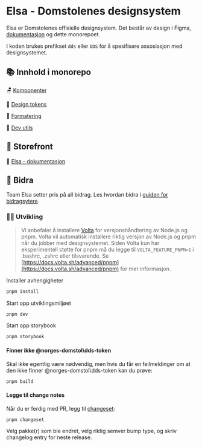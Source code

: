# Elsa - Domstolenes designsystem

Elsa er Domstolenes offisielle designsystem. Det består av design i Figma, [dokumentasjon](https://design.domstol.no/) og dette monorepoet.

I koden brukes prefikset `dds` eller `DDS` for å spesifisere assosiasjon med designsystemet.

## 📚 Innhold i monorepo

🪑 [Komponenter](packages/components/README.md)

🎨 [Design tokens](packages/tokens/README.md)

📕 [Formatering](packages/formatting/README.md)

🔧 [Dev utils](packages/development-utils/README.md)

## 🏬 Storefront

📖 [Elsa - dokumentasjon](https://design.domstol.no/)

## 🤝 Bidra

Team Elsa setter pris på all bidrag. Les hvordan bidra i [guiden for bidragsytere](https://design.domstol.no/987b33f71/p/34c962-hvordan-bidra/b/603442).

### 🧑‍💻 Utvikling

> Vi anbefaler å installere [Volta](https://volta.sh/) for versjonshåndtering av Node.js og pnpm.
> Volta vil automatisk installere riktig versjon av Node.js og pnpm når du jobber med designsystemet.
> Siden Volta kun har eksperimentell støtte for pnpm må du legge til `VOLTA_FEATURE_PNPM=1` i .bashrc, .zshrc eller tilsvarende.
> Se [https://docs.volta.sh/advanced/pnpm](https://docs.volta.sh/advanced/pnpm) for mer informasjon.

Installer avhengigheter

```bash
pnpm install
```

Start opp utviklingsmiljøet

```bash
pnpm dev
```

Start opp storybook

```bash
pnpm storybook
```

#### Finner ikke @norges-domstol\dds-token

Skal ikke egentlig være nødvendig, men hvis du får en feilmeldinger om at den ikke finner @norges-domstol\dds-token kan du prøve:

```bash
pnpm build
```

#### Legge til change notes

Når du er ferdig med PR, legg til [changeset](https://github.com/changesets/changesets/blob/main/docs/adding-a-changeset.md):

```bash
pnpm changeset
```

Velg pakke(r) som ble endret, velg riktig semver bump type, og skriv changelog entry for neste release.
